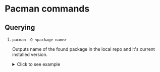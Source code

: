 # Pacman commands

## Querying

1. `pacman -Q <package name>`

    Outputs name of the found package in the local repo and it's current installed version. 
    <details>
    <summary>Click to see example</summary>
    $ pacman -Q xclip </br>
    xclip 0.13-3
    </details>
